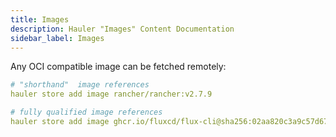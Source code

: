 ```yaml
---
title: Images
description: Hauler "Images" Content Documentation
sidebar_label: Images
---
```


Any OCI compatible image can be fetched remotely:

```yaml
# "shorthand"  image references
hauler store add image rancher/rancher:v2.7.9

# fully qualified image references
hauler store add image ghcr.io/fluxcd/flux-cli@sha256:02aa820c3a9c57d67208afcfc4bce9661658c17d15940aea369da259d2b976dd
```
